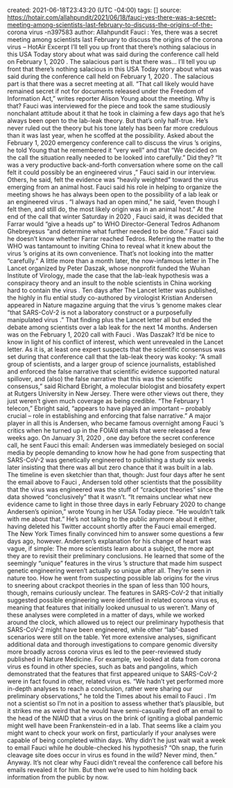 created: 2021-06-18T23:43:20 (UTC -04:00)
tags: []
source: https://hotair.com/allahpundit/2021/06/18/fauci-yes-there-was-a-secret-meeting-among-scientists-last-february-to-discuss-the-origins-of-the- corona virus -n397583
author: Allahpundit
Fauci : Yes, there was a secret meeting among scientists last  February  to discuss the origins of the  corona virus  – HotAir
Excerpt
I’ll tell you up front that there’s nothing salacious in this  USA  Today story about what was said during the conference call held on  February  1,  2020 . The salacious part is that there was...
I’ll tell you up front that there’s nothing salacious in this  USA  Today story about what was said during the conference call held on  February  1,  2020 . The salacious part is that there was a secret meeting at all. “That call likely would have remained secret if not for documents released under the Freedom of Information Act,” writes reporter Alison Young about the meeting. Why is that?
 Fauci  was interviewed for the piece and took the same studiously nonchalant attitude about it that he took in claiming a few days ago that he’s always been open to the lab-leak theory. But that’s only half-true. He’s never ruled out the theory but his tone lately has been far more credulous than it was last year, when he scoffed at the possibility. Asked about the  February  1,  2020  emergency conference call to discuss the  virus ’s origins, he told Young that he remembered it “very well” and that “We decided on the call the situation really needed to be looked into carefully.”
Did they?
“It was a very productive back-and-forth conversation where some on the call felt it could possibly be an engineered  virus ,”  Fauci  said in our interview. Others, he said, felt the evidence was “heavily weighted” toward the  virus  emerging from an animal host.
 Fauci  said his role in helping to organize the meeting shows he has always been open to the possibility of a lab leak or an engineered  virus . “I always had an open mind,” he said, “even though I felt then, and still do, the most likely origin was in an animal host.”
At the end of the call that winter Saturday in  2020 ,  Fauci  said, it was decided that Farrar would “give a heads up” to WHO Director-General Tedros Adhanom Ghebreyesus “and determine what further needed to be done.”  Fauci  said he doesn’t know whether Farrar reached Tedros.
Referring the matter to the WHO was tantamount to inviting  China  to reveal what it knew about the  virus ’s origins at its own convenience. That’s not looking into the matter “carefully.” A little more than a month later, the now-infamous letter in The Lancet organized by Peter Daszak, whose nonprofit funded the  Wuhan  Institute of Virology, made the case that the lab-leak hypothesis was a conspiracy theory and an insult to the noble scientists in  China  working hard to contain the  virus . Ten days after The Lancet letter was published, the highly in flu ential study co-authored by virologist Kristian Andersen appeared in Nature magazine arguing that the  virus ’s genome makes clear “that SARS-CoV-2 is not a laboratory construct or a purposefully manipulated  virus .” That finding plus the Lancet letter all but ended the debate among scientists over a lab leak for the next 14 months.
Andersen was on the  February  1,  2020  call with  Fauci . Was Daszak? It’d be nice to know in light of his conflict of interest, which went unrevealed in the Lancet letter. As it is, at least one expert suspects that the scientific consensus was set during that conference call that the lab-leak theory was kooky:
“A small group of scientists, and a larger group of  science  journalists, established and enforced the false narrative that scientific evidence supported natural spillover, and (also) the false narrative that this was the scientific consensus,” said Richard Ebright, a molecular biologist and biosafety expert at Rutgers  University  in New Jersey.
There were other views out there, they just weren’t given much coverage as being credible.
“The  February  1 telecon,” Ebright said, “appears to have played an important – probably crucial – role in establishing and enforcing that false narrative.”
A major player in all this is Andersen, who became famous overnight among  Fauci ’s critics when he turned up in the FOIA’d emails that were released a few weeks ago. On  January  31,  2020 , one day before the secret conference call, he sent  Fauci  this email:
Andersen was immediately besieged on social media by people demanding to know how he had gone from suspecting that SARS-CoV-2 was genetically engineered to publishing a study six weeks later insisting that there was all but zero chance that it was built in a lab. The timeline is even sketchier than that, though: Just four days after he sent the email above to  Fauci , Andersen told other scientists that the possibility that the  virus  was engineered was the stuff of “crackpot theories” since the data showed “conclusively” that it wasn’t. “It remains unclear what new evidence came to light in those three days in early  February   2020  to change Andersen’s opinion,” wrote Young in her  USA  Today piece. “He wouldn’t talk with me about that.” He’s not talking to the public anymore about it either, having deleted his Twitter account shortly after the  Fauci  email emerged.
 The New York Times  finally convinced him to answer some questions a few days ago, however. Andersen’s explanation for his change of heart was vague, if simple: The more scientists learn about a subject, the more apt they are to revisit their preliminary conclusions. He learned that some of the seemingly “unique” features in the  virus ’s structure that made him suspect genetic engineering weren’t actually so unique after all. They’re seen in nature too. How he went from suspecting possible lab origins for the  virus  to sneering about crackpot theories in the span of less than 100 hours, though, remains curiously unclear.
The features in SARS-CoV-2 that initially suggested possible engineering were identified in related  corona virus es, meaning that features that initially looked unusual to us weren’t.
Many of these analyses were completed in a matter of days, while we worked around the clock, which allowed us to reject our preliminary hypothesis that SARS-CoV-2 might have been engineered, while other “lab”-based scenarios were still on the table.
Yet more extensive analyses, significant additional data and thorough investigations to compare genomic diversity more broadly across  corona virus es led to the peer-reviewed study published in Nature Medicine. For example, we looked at data from  corona virus es found in other species, such as bats and pangolins, which demonstrated that the features that first appeared unique to SARS-CoV-2 were in fact found in other, related  virus es.
“We hadn’t yet performed more in-depth analyses to reach a conclusion, rather were sharing our preliminary observations,” he told the Times about his email to  Fauci . I’m not a scientist so I’m not in a position to assess whether that’s plausible, but it strikes me as weird that he would have semi-casually fired off an email to the head of the NIAID that a  virus  on the brink of igniting a global  pandemic  might well have been Frankenstein-ed in a lab. That seems like a claim you might want to check your work on first, particularly if your analyses were capable of being completed within days. Why didn’t he just wait wait a week to email  Fauci  while he double-checked his hypothesis? “Oh snap, the furin cleavage site does occur in  virus es found in the wild? Never mind, then.”
Anyway. It’s not clear why  Fauci  didn’t reveal the conference call before his emails revealed it for him. But then we’re used to him holding back information from the public by now.
